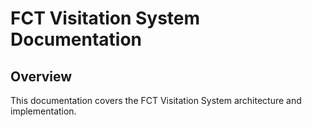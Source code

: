 # FCT Visitation System Documentation
## Overview
This documentation covers the FCT Visitation System architecture and implementation.
